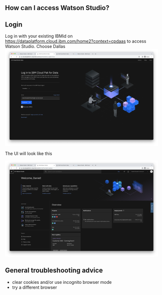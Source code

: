## How can I access Watson Studio?


## Login
Log in with your existing IBMid on https://dataplatform.cloud.ibm.com/home2?context=cpdaas to access Watson Studio. Choose Dallas
![](./screenshots/0a.png)

The UI will look like this

![](./screenshots/0b.png)


## General troubleshooting advice
- clear cookies and/or use incognito browser mode
- try a different browser

